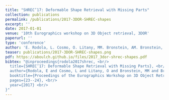 ```yaml
---
title: "SHREC’17: Deformable Shape Retrieval with Missing Parts"
collection: publications
permalink: /publications/2017-3DOR-SHREC-shapes
excerpt: ''
date: 2017-01-01
venue: '10th Eurographics workshop on 3D Object retrieval, 3DOR'
paperurl: ''
type: 'conference'
author: 'E. Rodola, L. Cosmo, O. Litany, MM. Bronstein, AM. Bronstein, N. Audebert, A. Ben Hamza, A. Boulch, U. Castellani, MN. Do and others'
teaser: publications/2017-3DOR-SHREC-shapes.png
pdf: https://aboulch.github.io/files/2017_3dor-shrec-shapes.pdf
bibtex: "@inproceedings{rodola2017shrec, <br/>
  title={SHREC’17: Deformable Shape Retrieval with Missing Parts}, <br/>
  author={Rodola, E and Cosmo, L and Litany, O and Bronstein, MM and Bronstein, AM and Audebert, N and Hamza, A Ben and Boulch, A and Castellani, U and Do, MN and others}, <br/>
  booktitle={Proceedings of the Eurographics Workshop on 3D Object Retrieval, Lisbon, Portugal}, <br/>
  pages={23--24}, <br/>
  year={2017} <br/>
}"
---
```

